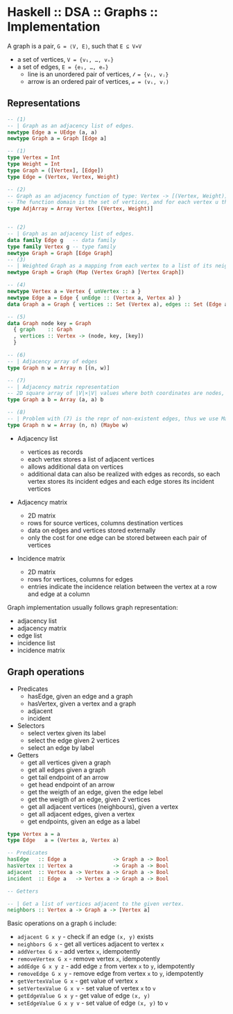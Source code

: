 # Haskell :: DSA :: Graphs :: Implementation

A graph is a pair, `G = ⟨V, E⟩`, such that `E ⊆ V⨯V`
- a set of vertices, `V = {v₁, …, vₙ}`
- a set of edges,    `E = {e₁, …, eₙ}`
  - line  is an unordered pair of vertices, `𝓁 = {vᵢ, vⱼ}`
  - arrow is an   ordered pair of vertices, `𝒶 = (vᵢ, vⱼ)`

## Representations

```hs
-- (1)
-- | Graph as an adjacency list of edges.
newtype Edge a = UEdge (a, a)
newtype Graph a = Graph [Edge a]

-- (1)
type Vertex = Int
type Weight = Int
type Graph = ([Vertex], [Edge])
type Edge = (Vertex, Vertex, Weight)

-- (2)
-- Graph as an adjacency function of type: Vertex -> [(Vertex, Weight)]
-- The function domain is the set of vertices, and for each vertex u the value of the function, applied to u, is a set of pairs (v,w) such that (u,v,w) is a labelled edge. If vertices are ints, an impl of adjacency fn is by an array.
type AdjArray = Array Vertex [(Vertex, Weight)]


-- (2)
-- | Graph as an adjacency list of edges.
data family Edge g   -- data family
type family Vertex g -- type family
newtype Graph = Graph [Edge Graph]
-- (3)
-- | Weighted Graph as a mapping from each vertex to a list of its neighbours.
newtype Graph = Graph (Map (Vertex Graph) [Vertex Graph])

-- (4)
newtype Vertex a = Vertex { unVertex :: a }
newtype Edge a = Edge { unEdge :: (Vertex a, Vertex a) }
data Graph a = Graph { vertices :: Set (Vertex a), edges :: Set (Edge a) }

-- (5)
data Graph node key = Graph
  { graph    :: Graph
  , vertices :: Vertex -> (node, key, [key])
  }

-- (6)
-- | Adjacency array of edges
type Graph n w = Array n [(n, w)]

-- (7)
-- | Adjacency matrix representation
-- 2D square array of |V|⨯|V| values where both coordinates are nodes, and an entry (i,j) equals the weight of the corresponding edge between nodes i and j.
type Graph a b = Array (a, a) b

-- (8)
-- | Problem with (7) is the repr of non-existent edges, thus we use Maybe
type Graph n w = Array (n, n) (Maybe w)
```





* Adjacency list
  - vertices as records
  - each vertex stores a list of adjacent vertices
  - allows additional data on vertices
  - additional data can also be realized with edges as records, so
    each vertex stores its incident edges and
    each edge stores its incident vertices

* Adjacency matrix
  - 2D matrix
  - rows for source vertices, columns destination vertices
  - data on edges and vertices stored externally
  - only the cost for one edge can be stored between each pair of vertices

* Incidence matrix
  - 2D matrix
  - rows for vertices, columns for edges
  - entries indicate the incidence relation between 
    the vertex at a row and edge at a column




Graph implementation usually follows graph representation:
- adjacency list
- adjacency matrix
- edge list
- incidence list
- incidence matrix

## Graph operations

- Predicates
  - hasEdge, given an edge and a graph
  - hasVertex, given a vertex and a graph
  - adjacent
  - incident
- Selectors
  - select vertex given its label
  - select the edge given 2 vertices 
  - select an edge by label
- Getters
  - get all vertices given a graph
  - get all edges given a graph
  - get tail endpoint of an arrow
  - get head endpoint of an arrow
  - get the weigth of an edge, given the edge lebel
  - get the weigth of an edge, given 2 vertices
  - get all adjacent vertices (neighbours), given a vertex
  - get all adjacent edges, given a vertex
  - get endpoints, given an edge as a label



```hs
type Vertex a = a
type Edge   a = (Vertex a, Vertex a)

-- Predicates
hasEdge   :: Edge a               -> Graph a -> Bool
hasVertex :: Vertex a             -> Graph a -> Bool
adjacent  :: Vertex a -> Vertex a -> Graph a -> Bool
incident  :: Edge a   -> Vertex a -> Graph a -> Bool

-- Getters

-- | Get a list of vertices adjacent to the given vertex.
neighbors :: Vertex a -> Graph a -> [Vertex a]
```


Basic operations on a graph `G` include:
- `adjacent G x y`       - check if an edge `(x, y)` exists
- `neighbors G x`        - get all vertices adjacent to vertex `x`
- `addVertex G x`        - add vertex `x`, idempotently
- `removeVertex G x`     - remove vertex `x`, idempotently
- `addEdge G x y z`      - add edge `z` from vertex `x` to `y`, idempotently
- `removeEdge G x y`     - remove edge from vertex `x` to `y`, idempotently
- `getVertexValue G x`   - get value of vertex `x`
- `setVertexValue G x v` - set value of vertex `x` to `v`
- `getEdgeValue G x y`   - get value of edge `(x, y)`
- `setEdgeValue G x y v` - set value of edge `(x, y)` to `v`
